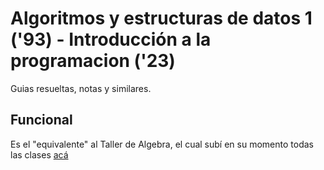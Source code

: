 # Algoritmos y estructuras de datos 1 ('93) - Introducción a la programacion ('23)

Guias resueltas, notas y similares.
## Funcional 

Es el "equivalente" al Taller de Algebra, el cual subí en su momento todas las clases [acá](https://github.com/faculerena/algebra1haskell)

 

